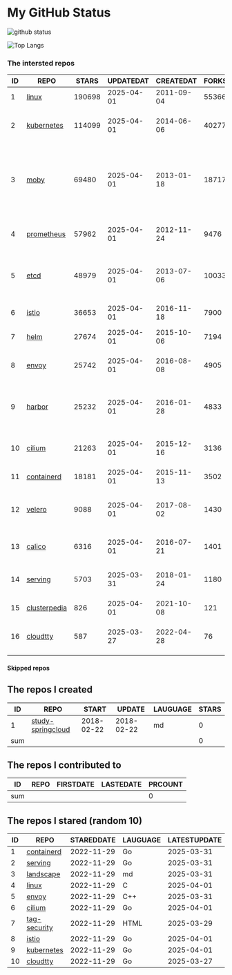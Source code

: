 # My GitHub Status

<img src="https://github-readme-stats-1.yihong0618.vercel.app/api?username=daoqingniu&show_icons=true&&&hide_title=true&count_private=true" alt="github status" />

![Top Langs](https://github-readme-stats-1.yihong0618.vercel.app/api/top-langs/?username=daoqingniu&layout=compact)

<!--START_SECTION:github_repos-->
### The intersted repos
| ID |                              REPO                               | STARS  | UPDATEDAT  | CREATEDAT  | FORKSCOUNT |                                                DESCRIPTIONS                                                |
|----|-----------------------------------------------------------------|--------|------------|------------|------------|------------------------------------------------------------------------------------------------------------|
|  1 | [linux](https://github.com/torvalds/linux)                      | 190698 | 2025-04-01 | 2011-09-04 |      55366 | Linux kernel source tree                                                                                   |
|  2 | [kubernetes](https://github.com/kubernetes/kubernetes)          | 114099 | 2025-04-01 | 2014-06-06 |      40277 | Production-Grade Container Scheduling and Management                                                       |
|  3 | [moby](https://github.com/moby/moby)                            |  69480 | 2025-04-01 | 2013-01-18 |      18717 | The Moby Project - a collaborative project for the container ecosystem to assemble container-based systems |
|  4 | [prometheus](https://github.com/prometheus/prometheus)          |  57962 | 2025-04-01 | 2012-11-24 |       9476 | The Prometheus monitoring system and time series database.                                                 |
|  5 | [etcd](https://github.com/etcd-io/etcd)                         |  48979 | 2025-04-01 | 2013-07-06 |      10033 | Distributed reliable key-value store for the most critical data of a distributed system                    |
|  6 | [istio](https://github.com/istio/istio)                         |  36653 | 2025-04-01 | 2016-11-18 |       7900 | Connect, secure, control, and observe services.                                                            |
|  7 | [helm](https://github.com/helm/helm)                            |  27674 | 2025-04-01 | 2015-10-06 |       7194 | The Kubernetes Package Manager                                                                             |
|  8 | [envoy](https://github.com/envoyproxy/envoy)                    |  25742 | 2025-04-01 | 2016-08-08 |       4905 | Cloud-native high-performance edge/middle/service proxy                                                    |
|  9 | [harbor](https://github.com/goharbor/harbor)                    |  25232 | 2025-04-01 | 2016-01-28 |       4833 | An open source trusted cloud native registry project that stores, signs, and scans content.                |
| 10 | [cilium](https://github.com/cilium/cilium)                      |  21263 | 2025-04-01 | 2015-12-16 |       3136 | eBPF-based Networking, Security, and Observability                                                         |
| 11 | [containerd](https://github.com/containerd/containerd)          |  18181 | 2025-04-01 | 2015-11-13 |       3502 | An open and reliable container runtime                                                                     |
| 12 | [velero](https://github.com/vmware-tanzu/velero)                |   9088 | 2025-04-01 | 2017-08-02 |       1430 | Backup and migrate Kubernetes applications and their persistent volumes                                    |
| 13 | [calico](https://github.com/projectcalico/calico)               |   6316 | 2025-04-01 | 2016-07-21 |       1401 | Cloud native networking and network security                                                               |
| 14 | [serving](https://github.com/knative/serving)                   |   5703 | 2025-03-31 | 2018-01-24 |       1180 | Kubernetes-based, scale-to-zero, request-driven compute                                                    |
| 15 | [clusterpedia](https://github.com/clusterpedia-io/clusterpedia) |    826 | 2025-04-01 | 2021-10-08 |        121 | The Encyclopedia of Kubernetes clusters                                                                    |
| 16 | [cloudtty](https://github.com/cloudtty/cloudtty)                |    587 | 2025-03-27 | 2022-04-28 |         76 | A Friendly Kubernetes CloudShell (Web Terminal) !                                                          |



#### Skipped repos
<!--END_SECTION:github_repos-->

<!--START_SECTION:my_github-->
## The repos I created
| ID  |                                 REPO                                 |   START    |   UPDATE   | LAUGUAGE | STARS |
|-----|----------------------------------------------------------------------|------------|------------|----------|-------|
|   1 | [study-springcloud](https://github.com/daoqingniu/study-springcloud) | 2018-02-22 | 2018-02-22 | md       |     0 |
| sum |                                                                      |            |            |          |     0 |

## The repos I contributed to
| ID  | REPO | FIRSTDATE | LASTEDATE | PRCOUNT |
|-----|------|-----------|-----------|---------|
| sum |      |           |           |       0 |

## The repos I stared (random 10)
| ID |                          REPO                          | STAREDDATE | LAUGUAGE | LATESTUPDATE |
|----|--------------------------------------------------------|------------|----------|--------------|
|  1 | [containerd](https://github.com/containerd/containerd) | 2022-11-29 | Go       | 2025-03-31   |
|  2 | [serving](https://github.com/knative/serving)          | 2022-11-29 | Go       | 2025-03-31   |
|  3 | [landscape](https://github.com/cncf/landscape)         | 2022-11-29 | md       | 2025-03-31   |
|  4 | [linux](https://github.com/torvalds/linux)             | 2022-11-29 | C        | 2025-04-01   |
|  5 | [envoy](https://github.com/envoyproxy/envoy)           | 2022-11-29 | C++      | 2025-03-31   |
|  6 | [cilium](https://github.com/cilium/cilium)             | 2022-11-29 | Go       | 2025-04-01   |
|  7 | [tag-security](https://github.com/cncf/tag-security)   | 2022-11-29 | HTML     | 2025-03-29   |
|  8 | [istio](https://github.com/istio/istio)                | 2022-11-29 | Go       | 2025-04-01   |
|  9 | [kubernetes](https://github.com/kubernetes/kubernetes) | 2022-11-29 | Go       | 2025-04-01   |
| 10 | [cloudtty](https://github.com/cloudtty/cloudtty)       | 2022-11-29 | Go       | 2025-03-27   |

<!--END_SECTION:my_github-->
